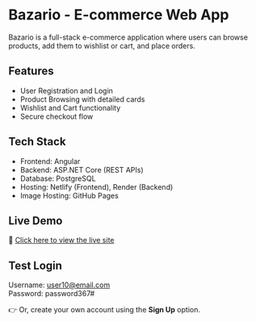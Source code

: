 # Bazario - E-commerce Web App  

Bazario is a full-stack e-commerce application where users can browse products, add them to wishlist or cart, and place orders.  

## Features  
- User Registration and Login  
- Product Browsing with detailed cards  
- Wishlist and Cart functionality  
- Secure checkout flow  

## Tech Stack  
- Frontend: Angular 
- Backend: ASP.NET Core (REST APIs)  
- Database: PostgreSQL  
- Hosting: Netlify (Frontend), Render (Backend)  
- Image Hosting: GitHub Pages  

## Live Demo  
🔗 [Click here to view the live site](https://bazarioapp.netlify.app/login)

## Test Login  
Username: user10@email.com  
Password: password367#  

👉 Or, create your own account using the **Sign Up** option.  
